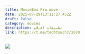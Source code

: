 ```yaml
---
title: MovieBox Pro move
date: 2025-07-29T13:11:27.452Z
draft: false
category: movies
description: تطبيقات افـلام
link: https://t.me/techtouch7/2070
---
```



![](/images/uploads/1000109981.png)

```

```